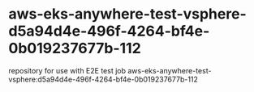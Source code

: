 # aws-eks-anywhere-test-vsphere-d5a94d4e-496f-4264-bf4e-0b019237677b-112
repository for use with E2E test job aws-eks-anywhere-test-vsphere:d5a94d4e-496f-4264-bf4e-0b019237677b-112
